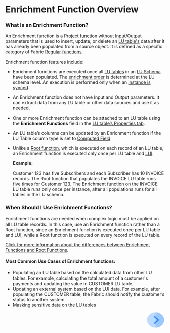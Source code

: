 # Enrichment Function Overview

### What Is an Enrichment Function? 

An Enrichment function is a [Project function](/articles/07_table_population/08_project_functions.md) without Input/Output parameters that is used to insert, update, or delete an [LU table's](/articles/06_LU_tables/01_LU_tables_overview.md) data after it has already been populated from a source object. It is defined as a specific category of Fabric [Regular functions](/articles/07_table_population/08_project_functions.md#regular-function).

Enrichment function features include:

- Enrichment functions are executed once all [LU tables](/articles/06_LU_tables/01_LU_tables_overview.md) in an [LU Schema](/articles/03_logical_units/03_LU_schema_window.md) have been populated. The [enrichment order](/articles/03_logical_units/14_edit%20enrichment%20order.md#edit-enrichment-order) is determined at the LU schema level. An execution is performed only when an [instance is synced](/articles/14_sync_LU_instance/01_sync_LUI_overview.md).

- An Enrichment function does not have Input and Output parameters. It can extract data from any LU table or other data sources and use it as needed.

- One or more Enrichment function can be attached to an LU table using the **Enrichment Functions** field in the [LU table’s Properties tab](/articles/06_LU_tables/04_table_properties.md#enrichment-functions). 

- An LU table’s columns can be updated by an Enrichment function if the LU Table column type is set to [Computed Field](/articles/06_LU_tables/02_create_an_LU_table.md#column-type).

- Unlike a [Root function](/articles/07_table_population/11_1_creating_or_editing_a_root_function.md), which is executed on each record of an LU table, an Enrichment function is executed only once per LU table and [LUI](/articles/01_fabric_overview/02_fabric_glossary.md#lui). 

  **Example:**

  Customer 123 has five Subscribers and each Subscriber has 10 INVOICE records. The Root function that populates the INVOICE LU table runs five times for Customer 123. The Enrichment function on the INVOICE LU table runs only once per instance, after all populations runs for all tables in the LU schema.

### When Should I Use Enrichment Functions?

Enrichment functions are needed when complex logic must be applied on all LU table records. In this case, use an Enrichment function rather than a Root function, since an Enrichment function is executed once per LU table and LUI, while a Root function is executed on every record of the LU table.

[Click for more information about the differences between Enrichment Functions and Root Functions](/articles/10_enrichment_function/02_enrichment_vs_root_func_comparison_analysis.md).

#### Most Common Use Cases of Enrichment functions:

- Populating an LU table based on the calculated data from other LU tables. For example, calculating the total amount of a customer's payments and updating the value in CUSTOMER LU table.
- Updating an external system based on the LUI data. For example, after populating the CUSTOMER table, the Fabric should notify the customer’s status to another system. 
- Masking sensitive data on the LU tables



[<img align="right" width="60" height="54" src="/articles/images/Next.png">](/articles/10_enrichment_function/02_enrichment_vs_root_func_comparison_analysis.md)

 

 
